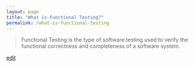 ```yaml
---
layout: page
title: "What is Functional Testing?"
permalink: /what-is-functional-testing
---
```


> Functional Testing is the type of software testing used to verify the functional correctness and completeness of a software system.

<p class="edit-term"><a href="https://github.com/and-digital/tech-definitions/blob/master/definitions/testing/functional-testing.md">edit</a></p>
